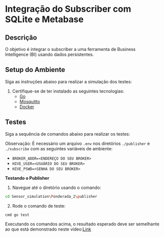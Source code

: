 # Integração do Subscriber com SQLite e Metabase

## Descrição
O objetivo é integrar o subscriber a uma ferramenta de Business Intelligence (BI) usando dados persistentes.

## Setup do Ambiente 

Siga as instruções abaixo para realizar a simulação dos testes:

1. Certifique-se de ter instalado as seguintes tecnologias: 
   - [Go](https://rmnicola.github.io/m9-ec-encontros/go)
   - [Mosquitto](https://mosquitto.org)
   - [Docker](https://www.docker.com/get-started/)

## Testes 

Siga a sequência de comandos abaixo para realizar os testes:

Observação: É necessário um arquivo `.env` nos diretórios `./publisher` e `./subscribe` com as seguintes variáveis de ambiente:
- `BROKER_ADDR=<ENDEREÇO DO SEU BROKER>`
- `HIVE_USER=<USUÁRIO DO SEU BROKER>`
- `HIVE_PSWD=<SENHA DO SEU BROKER>`

**Testando o Publisher**

1. Navegue até o diretório usando o comando:
```bash
cd Sensor_simulation\Ponderada_2\publisher

```

2. Rode o comando de teste:
```
cmd go test
```

Executando os comandos acima, o resultado esperado deve ser semelhante ao que está demonstrado neste vídeo:[Link](https://drive.google.com/file/d/1QueFLvk9FpLdzFm7fInNkbERy7pIfkiU/view?usp=sharing)
